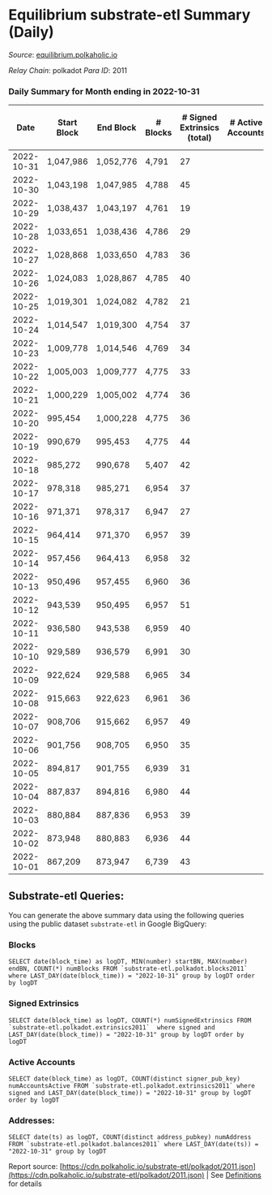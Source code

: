# Equilibrium substrate-etl Summary (Daily)

_Source_: [equilibrium.polkaholic.io](https://equilibrium.polkaholic.io)

*Relay Chain*: polkadot
*Para ID*: 2011



### Daily Summary for Month ending in 2022-10-31


| Date | Start Block | End Block | # Blocks | # Signed Extrinsics (total) | # Active Accounts | # Passive | # New | # Addresses with Balances | # Events | # Transfers | # XCM Transfers In | # XCM Transfers Out |
| ---- | ----------- | --------- | -------- | --------------------------- | ----------------- | --------- | ----- | ------------------------- | -------- | ----------- | ------------------ | ------------------- |
| 2022-10-31 | 1,047,986 | 1,052,776 | 4,791  | 27 |  |  |  | 7,487 | 108,733 |   |   |   |
| 2022-10-30 | 1,043,198 | 1,047,985 | 4,788  | 45 |  |  |  |  | 108,740 |   |   |   |
| 2022-10-29 | 1,038,437 | 1,043,197 | 4,761  | 19 |  |  |  |  | 108,016 |   |   |   |
| 2022-10-28 | 1,033,651 | 1,038,436 | 4,786  | 29 |  |  |  |  | 108,605 |   |   |   |
| 2022-10-27 | 1,028,868 | 1,033,650 | 4,783  | 36 |  |  |  |  | 108,586 |   |   |   |
| 2022-10-26 | 1,024,083 | 1,028,867 | 4,785  | 40 |  |  |  |  | 108,652 |   |   |   |
| 2022-10-25 | 1,019,301 | 1,024,082 | 4,782  | 21 |  |  |  |  | 108,502 |   |   |   |
| 2022-10-24 | 1,014,547 | 1,019,300 | 4,754  | 37 |  |  |  |  | 107,552 |   |   |   |
| 2022-10-23 | 1,009,778 | 1,014,546 | 4,769  | 34 |  |  |  |  | 107,924 |   |   |   |
| 2022-10-22 | 1,005,003 | 1,009,777 | 4,775  | 33 |  |  |  |  | 108,395 |   |   |   |
| 2022-10-21 | 1,000,229 | 1,005,002 | 4,774  | 36 |  |  |  |  | 108,352 |   |   |   |
| 2022-10-20 | 995,454 | 1,000,228 | 4,775  | 36 |  |  |  |  | 108,378 |   |   |   |
| 2022-10-19 | 990,679 | 995,453 | 4,775  | 44 |  |  |  |  | 108,416 |   |   |   |
| 2022-10-18 | 985,272 | 990,678 | 5,407  | 42 |  |  |  |  | 122,764 |   |   |   |
| 2022-10-17 | 978,318 | 985,271 | 6,954  | 37 |  |  |  |  | 157,814 |   |   |   |
| 2022-10-16 | 971,371 | 978,317 | 6,947  | 27 |  |  |  |  | 157,624 |   |   |   |
| 2022-10-15 | 964,414 | 971,370 | 6,957  | 39 |  |  |  |  | 157,894 |   |   |   |
| 2022-10-14 | 957,456 | 964,413 | 6,958  | 32 |  |  |  |  | 157,791 |   |   |   |
| 2022-10-13 | 950,496 | 957,455 | 6,960  | 36 |  |  |  |  | 158,183 |   |   |   |
| 2022-10-12 | 943,539 | 950,495 | 6,957  | 51 |  |  |  | 7,532 | 157,933 |   |   |   |
| 2022-10-11 | 936,580 | 943,538 | 6,959  | 40 |  |  |  | 7,531 | 157,959 |   |   |   |
| 2022-10-10 | 929,589 | 936,579 | 6,991  | 30 |  |  |  |  | 158,094 |   |   |   |
| 2022-10-09 | 922,624 | 929,588 | 6,965  | 34 |  |  |  | 7,530 | 158,048 |   |   |   |
| 2022-10-08 | 915,663 | 922,623 | 6,961  | 36 |  |  |  |  | 157,945 |   |   |   |
| 2022-10-07 | 908,706 | 915,662 | 6,957  | 49 |  |  |  |  | 157,941 |   |   |   |
| 2022-10-06 | 901,756 | 908,705 | 6,950  | 35 |  |  |  |  | 157,745 |   |   |   |
| 2022-10-05 | 894,817 | 901,755 | 6,939  | 31 |  |  |  |  | 157,135 |   |   |   |
| 2022-10-04 | 887,837 | 894,816 | 6,980  | 44 |  |  |  |  | 157,509 |   |   |   |
| 2022-10-03 | 880,884 | 887,836 | 6,953  | 39 |  |  |  |  | 157,743 |   |   |   |
| 2022-10-02 | 873,948 | 880,883 | 6,936  | 44 |  |  |  |  | 157,441 |   |   |   |
| 2022-10-01 | 867,209 | 873,947 | 6,739  | 43 |  |  |  |  | 151,282 |   |   |   |

## Substrate-etl Queries:
You can generate the above summary data using the following queries using the public dataset `substrate-etl` in Google BigQuery:


### Blocks
```
SELECT date(block_time) as logDT, MIN(number) startBN, MAX(number) endBN, COUNT(*) numBlocks FROM `substrate-etl.polkadot.blocks2011`  where LAST_DAY(date(block_time)) = "2022-10-31" group by logDT order by logDT
```


### Signed Extrinsics
```
SELECT date(block_time) as logDT, COUNT(*) numSignedExtrinsics FROM `substrate-etl.polkadot.extrinsics2011`  where signed and LAST_DAY(date(block_time)) = "2022-10-31" group by logDT order by logDT
```


### Active Accounts
```
SELECT date(block_time) as logDT, COUNT(distinct signer_pub_key) numAccountsActive FROM `substrate-etl.polkadot.extrinsics2011` where signed and LAST_DAY(date(block_time)) = "2022-10-31" group by logDT order by logDT
```


### Addresses:
```
SELECT date(ts) as logDT, COUNT(distinct address_pubkey) numAddress FROM `substrate-etl.polkadot.balances2011` where LAST_DAY(date(ts)) = "2022-10-31" group by logDT
```



Report source: [https://cdn.polkaholic.io/substrate-etl/polkadot/2011.json](https://cdn.polkaholic.io/substrate-etl/polkadot/2011.json) | See [Definitions](/DEFINITIONS.md) for details
